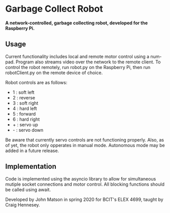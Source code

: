 # Garbage Collect Robot
**A network-controlled, garbage collecting robot, developed for the Raspberry Pi.**

## Usage
Current functionality includes local and remote motor control
using a num-pad. Program also streams video over the network
to the remote client. To control the robot remotely, run
robot.py on the Raspberry Pi, then run robotClient.py on the
remote device of choice.

Robot controls are as follows:
* 1 : soft left
* 2 : reverse
* 3 : soft right
* 4 : hard left
* 5 : forward
* 6 : hard right
* \+ : servo up
* \- : servo down

Be aware that currently servo controls are not functioning
properly. Also, as of yet, the robot only opperates in
manual mode. Autonomous mode may be added in a future
release.

## Implementation
Code is implemented using the asyncio library to allow for
simultaneous mutiple socket connections and motor control.
All blocking functions should be called using await.

Developed by John Matson in spring 2020 for BCIT's ELEX 4699,
taught by Craig Hennesey.
